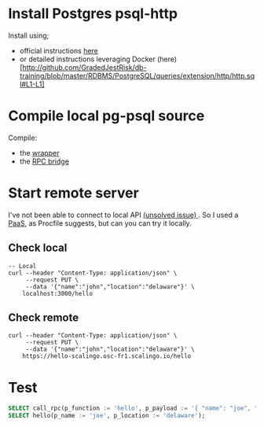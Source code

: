 # Install Postgres psql-http
Install using;
- official instructions [here](https://github.com/pramsey/pgsql-http) 
- or detailed instructions leveraging Docker (here)[http://github.com/GradedJestRisk/db-training/blob/master/RDBMS/PostgreSQL/queries/extension/http/http.sql#L1-L1]

# Compile local pg-psql source
Compile:
- the [wrapper](http://github.com/GradedJestRisk/db-training/blob/master/RDBMS/PostgreSQL/testing/js-rpc/local/hello.sql)
- the [RPC bridge](http://github.com/GradedJestRisk/db-training/blob/master/RDBMS/PostgreSQL/testing/js-rpc/local/rpc.sql)

# Start remote server
I've not been able to connect to local API [ (unsolved issue) ](https://github.com/pramsey/pgsql-http/issues/117).
So I used a [PaaS](https://scalingo.com/), as Procfile suggests, but can you can try it locally.

## Check local
```` shell
-- Local
curl --header "Content-Type: application/json" \
     --request PUT \
     --data '{"name":"john","location":"delaware"}' \
    localhost:3000/hello
````

## Check remote
```` shell
curl --header "Content-Type: application/json" \
     --request PUT \
     --data '{"name":"john","location":"delaware"}' \
    https://hello-scalingo.osc-fr1.scalingo.io/hello
```` 

# Test
```` sql
SELECT call_rpc(p_function := 'hello', p_payload := '{ "name": "joe", "location" : "delaware" }');
SELECT hello(p_name := 'joe', p_location := 'delaware');
```` 
